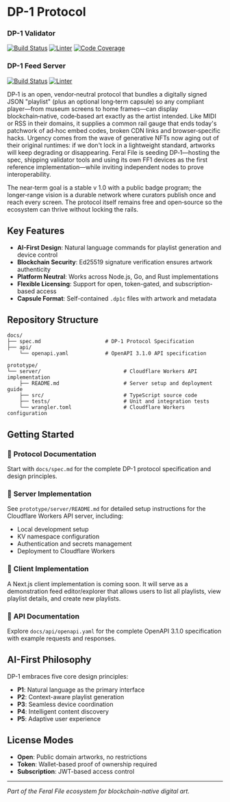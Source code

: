 # DP-1 Protocol

### DP-1 Validator
[![Build Status](https://img.shields.io/github/actions/workflow/status/feral-file/dp-1/test-validator.yaml?branch=main&label=build%20status&logo=github)](https://github.com/feral-file/dp-1/actions/workflows/test-validator.yaml)
[![Linter](https://img.shields.io/github/actions/workflow/status/feral-file/dp-1/lint-validator.yaml?branch=main&label=linter&logo=github)](https://github.com/feral-file/dp-1/actions/workflows/lint-validator.yaml)
[![Code Coverage](https://img.shields.io/codecov/c/github/feral-file/dp-1/main?label=code%20coverage&logo=codecov)](https://codecov.io/gh/feral-file/dp-1)

### DP-1 Feed Server
[![Build Status](https://img.shields.io/github/actions/workflow/status/feral-file/dp-1/test-server.yaml?branch=main&label=build%20status&logo=github)](https://github.com/feral-file/dp-1/actions/workflows/test-server.yaml)
[![Linter](https://img.shields.io/github/actions/workflow/status/feral-file/dp-1/lint-server.yaml?branch=main&label=linter&logo=github)](https://github.com/feral-file/dp-1/actions/workflows/lint-server.yaml)

DP‑1 is an open, vendor‑neutral protocol that bundles a digitally signed JSON "playlist" (plus an optional long‑term capsule) so any compliant player—from museum screens to home frames—can display blockchain‑native, code‑based art exactly as the artist intended. Like MIDI or RSS in their domains, it supplies a common rail gauge that ends today's patchwork of ad‑hoc embed codes, broken CDN links and browser‑specific hacks. Urgency comes from the wave of generative NFTs now aging out of their original runtimes: if we don't lock in a lightweight standard, artworks will keep degrading or disappearing. Feral File is seeding DP‑1—hosting the spec, shipping validator tools and using its own FF1 devices as the first reference implementation—while inviting independent nodes to prove interoperability. 

The near‑term goal is a stable v 1.0 with a public badge program; the longer‑range vision is a durable network where curators publish once and reach every screen. The protocol itself remains free and open‑source so the ecosystem can thrive without locking the rails. 

## Key Features

- **AI-First Design**: Natural language commands for playlist generation and device control
- **Blockchain Security**: Ed25519 signature verification ensures artwork authenticity
- **Platform Neutral**: Works across Node.js, Go, and Rust implementations
- **Flexible Licensing**: Support for open, token-gated, and subscription-based access
- **Capsule Format**: Self-contained `.dp1c` files with artwork and metadata

## Repository Structure

```
docs/
├── spec.md                     # DP-1 Protocol Specification
├── api/
    └── openapi.yaml            # OpenAPI 3.1.0 API specification

prototype/
└── server/                           # Cloudflare Workers API implementation
    ├── README.md                     # Server setup and deployment guide
    ├── src/                          # TypeScript source code
    ├── tests/                        # Unit and integration tests
    └── wrangler.toml                 # Cloudflare Workers configuration
```

## Getting Started

### 📖 **Protocol Documentation**
Start with `docs/spec.md` for the complete DP-1 protocol specification and design principles.

### 🚀 **Server Implementation**
See `prototype/server/README.md` for detailed setup instructions for the Cloudflare Workers API server, including:
- Local development setup
- KV namespace configuration
- Authentication and secrets management
- Deployment to Cloudflare Workers

### 🎨 **Client Implementation**
A Next.js client implementation is coming soon. It will serve as a demonstration feed editor/explorer that allows users to list all playlists, view playlist details, and create new playlists.

### 🔧 **API Documentation**
Explore `docs/api/openapi.yaml` for the complete OpenAPI 3.1.0 specification with example requests and responses.

## AI-First Philosophy

DP-1 embraces five core design principles:

- **P1**: Natural language as the primary interface
- **P2**: Context-aware playlist generation
- **P3**: Seamless device coordination
- **P4**: Intelligent content discovery
- **P5**: Adaptive user experience

## License Modes

- **Open**: Public domain artworks, no restrictions
- **Token**: Wallet-based proof of ownership required
- **Subscription**: JWT-based access control

---

*Part of the Feral File ecosystem for blockchain-native digital art.*
